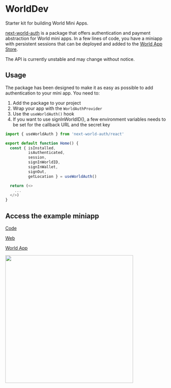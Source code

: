 # WorldDev

Starter kit for building World Mini Apps.

[next-world-auth](https://www.npmjs.com/package/next-world-auth) is a package that offers authentication and payment abstraction for World mini apps. In a few lines of code, you have a miniapp with persistent sessions that can be deployed and added to the [World App Store](https://world.org/ecosystem).

The API is currently unstable and may change without notice. 

## Usage

The package has been designed to make it as easy as possible to add authentication to your mini app. You need to:

1. Add the package to your project
2. Wrap your app with the `WorldAuthProvider`
3. Use the `useWorldAuth()` hook
4. If you want to use signInWorldID(), a few environment variables needs to be set for the callback URL and the secret key

```typescript
import { useWorldAuth } from 'next-world-auth/react'

export default function Home() {
  const { isInstalled,
          isAuthenticated,
          session,
          signInWorldID,
          signInWallet,
          signOut,
          getLocation } = useWorldAuth()

  return (<>
    ...
  </>)
}
```

## Access the example miniapp

[Code](https://github.com/gip/worlddev/tree/main/next-mini-app)

[Web](https://worlddev.vercel.app/)

[World App](https://worldcoin.org/mini-app?app_id=app_a963cd2077f59caf1146198685eed59a&draft_id=meta_4d75d4955b27044f4ef562e60ad09d17)

<img src="./next-mini-app/public/miniappqr.png" width="400" height="400">
